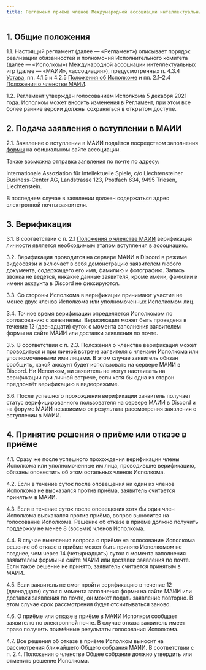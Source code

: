 ```yaml
---
title: Регламент приёма членов Международной ассоциации интеллектуальных игр
---
```


## 1. Общие положения

1.1. Настоящий регламент (далее — «Регламент») описывает порядок реализации обязанностей и полномочий Исполнительного комитета (далее — «Исполком») Международной ассоциации интеллектуальных игр (далее — «МАИИ», «ассоциация»), предусмотренных п. 4.3.4 [Устава](https://www.chgk.info/statute/ru), пп. 4.1.5 и 4.2.5 [Положения об Исполкоме](https://www.chgk.info/docs/2021-05-29-polozhenie-ob-ispolnitelnom-komitete-mezhdunarodnoj-associacii-intellektualnyh-igr/) и пп. 2.1–2.4 [Положения о членстве МАИИ](https://www.chgk.info/docs/2021-05-29-polozhenie-o-chlenstve-mezhdunarodnoj-associacii-intellektualnyh-igr/).

1.2. Регламент утверждён голосованием Исполкома 5 декабря 2021 года. Исполком может вносить изменения в Регламент, при этом все более ранние версии должны сохраняться в открытом доступе. 

## 2. Подача заявления о вступлении в МАИИ

2.1. Заявление о вступлении в МАИИ подаётся посредством заполнения [формы](https://www.chgk.info/#join) на официальном сайте ассоциации.

Также возможна отправка заявления по почте по адресу: 

Internationale Assoziation für Intellektuelle Spiele, c/o Liechtensteiner Business-Center AG, Landstrasse 123, Postfach 634, 9495 Triesen, Liechtenstein.

В последнем случае в заявлении должен содержаться адрес электронной почты заявителя.

## 3. Верификация

3.1. В соответствии с п. 2.1 [Положения о членстве МАИИ](https://www.chgk.info/docs/2021-05-29-polozhenie-o-chlenstve-mezhdunarodnoj-associacii-intellektualnyh-igr/) верификация личности является необходимым этапом вступления в ассоциацию.

3.2. Верификация проводится на сервере МАИИ в Discord в режиме видеосвязи и включает в себя демонстрацию заявителем любого документа, содержащего его имя, фамилию и фотографию. Запись звонка не ведётся, никакие данные заявителя, кроме имени, фамилии и имени аккаунта в Discord не фиксируются.

3.3. Со стороны Исполкома в верификации принимают участие не менее двух членов Исполкома или уполномоченных Исполкомом лиц.

3.4. Точное время верификации определяется Исполкомом по согласованию с заявителем. Верификация может быть проведена в течение 12 (двенадцати) суток с момента заполнения заявителем формы на сайте МАИИ или доставки заявления по почте. 

3.5. В соответствии с п. 2.3. Положения о членстве верификация может проводиться и при личной встрече заявителя с членами Исполкома или уполномоченными ими лицами. В этом случае заявитель обязан сообщить, какой аккаунт будет использовать на сервере МАИИ в Discord. Ни Исполком, ни заявитель не могут настаивать на верификации при личной встрече, если хотя бы одна из сторон предпочтёт верификацию в видеорежиме.

3.6. После успешного прохождения верификации заявитель получает статус верифицированного пользователя на сервере МАИИ в Discord и на форуме МАИИ независимо от результата рассмотрения заявления о вступлении в МАИИ.

## 4. Принятие решения о приёме или отказе в приёме

4.1. Сразу же после успешного прохождения верификации члены Исполкома или уполномоченные им лица, проводившие верификацию, обязаны оповестить об этом остальных членов Исполкома.

4.2. Если в течение суток после оповещения ни один из членов Исполкома не высказался против приёма, заявитель считается принятым в МАИИ. 

4.3. Если в течение суток после оповещения хотя бы один член Исполкома высказался против приёма, вопрос выносится на голосование Исполкома. Решение об отказе в приёме должно получить поддержку не менее 8 (восьми) членов Исполкома. 

4.4. В случае вынесения вопроса о приёме на голосование Исполкома решение об отказе в приёме может быть принято Исполкомом не позднее, чем через 14 (четырнадцать) суток с момента заполнения заявителем формы на сайте МАИИ или доставки заявления по почте. Если такое решение не принято, заявитель считается принятым в МАИИ.

4.5. Если заявитель не смог пройти верификацию в течение 12 (двенадцати) суток с момента заполнения формы на сайте МАИИ или доставки заявления по почте, он может подать заявление повторно. В этом случае срок рассмотрения будет отсчитываться заново.

4.6. О приёме или отказе в приёме в МАИИ Исполком сообщает заявителю по электронной почте. В случае отказа заявитель имеет право получить поимённые результаты голосования Исполкома.

4.7. Все решения об отказе в приёме Исполком выносит на рассмотрения ближайшего Общего собрания МАИИ. В соответствии с п. 2.4. Положения о членстве Общее собрание должно утвердить или отменить решение Исполкома. 
